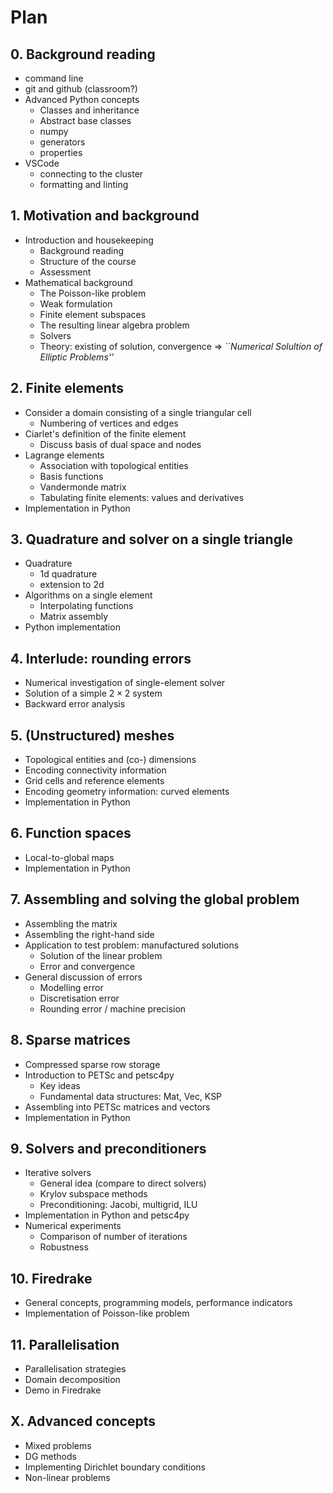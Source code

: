# Plan 

## 0. Background reading
* command line
* git and github (classroom?)
* Advanced Python concepts
  * Classes and inheritance
  * Abstract base classes
  * numpy
  * generators
  * properties
* VSCode
  * connecting to the cluster
  * formatting and linting

## 1. Motivation and background
* Introduction and housekeeping
  * Background reading
  * Structure of the course
  * Assessment
* Mathematical background
  * The Poisson-like problem
  * Weak formulation
  * Finite element subspaces
  * The resulting linear algebra problem
  * Solvers
  * Theory: existing of solution, convergence $\Rightarrow$ *``Numerical Solultion of Elliptic Problems''*

## 2. Finite elements
* Consider a domain consisting of a single triangular cell
  * Numbering of vertices and edges
* Ciarlet's definition of the finite element
  * Discuss basis of dual space and nodes
* Lagrange elements
  * Association with topological entities
  * Basis functions
  * Vandermonde matrix
  * Tabulating finite elements: values and derivatives
* Implementation in Python

## 3. Quadrature and solver on a single triangle
* Quadrature
  * 1d quadrature
  * extension to 2d
* Algorithms on a single element
  * Interpolating functions
  * Matrix assembly
* Python implementation

## 4. Interlude: rounding errors
* Numerical investigation of single-element solver
* Solution of a simple $2\times 2$ system
* Backward error analysis 

## 5. (Unstructured) meshes
* Topological entities and (co-) dimensions
* Encoding connectivity information
* Grid cells and reference elements
* Encoding geometry information: curved elements
* Implementation in Python

## 6. Function spaces
* Local-to-global maps
* Implementation in Python

## 7. Assembling and solving the global problem
* Assembling the matrix
* Assembling the right-hand side
* Application to test problem: manufactured solutions
  * Solution of the linear problem
  * Error and convergence
* General discussion of errors
  * Modelling error
  * Discretisation error
  * Rounding error / machine precision

## 8. Sparse matrices
* Compressed sparse row storage
* Introduction to PETSc and petsc4py
  * Key ideas
  * Fundamental data structures: Mat, Vec, KSP
* Assembling into PETSc matrices and vectors
* Implementation in Python

## 9. Solvers and preconditioners
* Iterative solvers
  * General idea (compare to direct solvers)
  * Krylov subspace methods
  * Preconditioning: Jacobi, multigrid, ILU
* Implementation in Python and petsc4py
* Numerical experiments
  * Comparison of number of iterations
  * Robustness

## 10. Firedrake
* General concepts, programming models, performance indicators
* Implementation of Poisson-like problem

## 11. Parallelisation
* Parallelisation strategies
* Domain decomposition
* Demo in Firedrake

## X. Advanced concepts
* Mixed problems
* DG methods
* Implementing Dirichlet boundary conditions
* Non-linear problems

